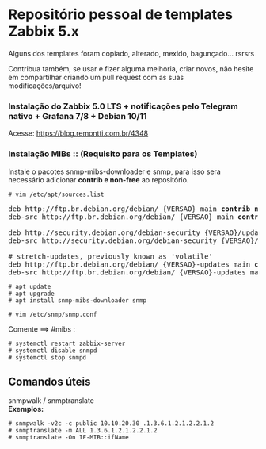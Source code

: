 # Repositório pessoal de templates Zabbix 5.x
Alguns dos templates foram copiado, alterado, mexido, bagunçado... rsrsrs

Contribua também, se usar e fizer alguma melhoria, criar novos, não hesite em compartilhar criando um pull request com as suas modificações/arquivo! 

### Instalação do Zabbix 5.0 LTS + notificações pelo Telegram nativo + Grafana 7/8 + Debian 10/11
Acesse: https://blog.remontti.com.br/4348 

### Instalação MIBs :: (Requisito para os Templates)
Instale o pacotes snmp-mibs-downloader e snmp, para isso sera necessário adicionar <b>contrib e non-free</b> ao repositório.
```
# vim /etc/apt/sources.list
```
<pre>
deb http://ftp.br.debian.org/debian/ {VERSAO} main <b>contrib non-free</b>
deb-src http://ftp.br.debian.org/debian/ {VERSAO} main <b>contrib non-free</b>

deb http://security.debian.org/debian-security {VERSAO}/updates main <b>contrib non-free</b>
deb-src http://security.debian.org/debian-security {VERSAO}/updates main <b>contrib non-free</b>

# stretch-updates, previously known as 'volatile'
deb http://ftp.br.debian.org/debian/ {VERSAO}-updates main <b>contrib non-free</b>
deb-src http://ftp.br.debian.org/debian/ {VERSAO}-updates main <b>contrib non-free</b>
</pre>

```
# apt update
# apt upgrade
# apt install snmp-mibs-downloader snmp
```
```
# vim /etc/snmp/snmp.conf
```
Comente ==> #mibs :
```
# systemctl restart zabbix-server
# systemctl disable snmpd
# systemctl stop snmpd
```

## Comandos úteis
snmpwalk / snmptranslate<br />
<b>Exemplos:</b>
```
# snmpwalk -v2c -c public 10.10.20.30 .1.3.6.1.2.1.2.2.1.2
# snmptranslate -m ALL 1.3.6.1.2.1.2.2.1.2
# snmptranslate -On IF-MIB::ifName
```
